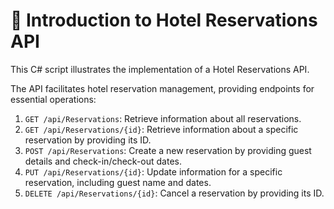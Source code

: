 <!DOCTYPE html>
<html lang="en">
<body>
    <h1>🏨 Introduction to Hotel Reservations API</h1>
    <p>This C# script illustrates the implementation of a Hotel Reservations API.</p>
    <p>The API facilitates hotel reservation management, providing endpoints for essential operations:</p>
    <ol>
        <li><code>GET /api/Reservations</code>: Retrieve information about all reservations.</li>
        <li><code>GET /api/Reservations/{id}</code>: Retrieve information about a specific reservation by providing its ID.</li>
        <li><code>POST /api/Reservations</code>: Create a new reservation by providing guest details and check-in/check-out dates.</li>
        <li><code>PUT /api/Reservations/{id}</code>: Update information for a specific reservation, including guest name and dates.</li>
        <li><code>DELETE /api/Reservations/{id}</code>: Cancel a reservation by providing its ID.</li>
    </ol>
</body>
</html>

